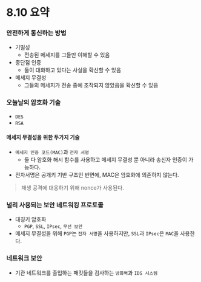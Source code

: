 # 8.10 요약

### 안전하게 통신하는 방법

- 기밀성
    - 전송된 메세지를 그들만 이해할 수 있음
- 종단점 인증
    - 둘이 대화하고 있다는 사실을 확신할 수 있음
- 메세지 무결성
    - 그들의 메세지가 전송 중에 조작되지 않았음을 확신할 수 있음

### 오늘날의 암호화 기술

- `DES`
- `RSA`

#### 메세지 무결성을 위한 두가지 기술

- `메세지 인증 코드(MAC)`과 `전자 서명`
    - 둘 다 암호화 해시 함수를 사용하고 메세지 무결성 뿐 아니라 송신자 인증이 가능하다.
- 전자서명은 공개키 기반 구조인 반면에, MAC은 암호화에 의존하지 않는다.

> 재생 공격에 대응하기 위해 nonce가 사용된다.

### 널리 사용되는 보안 네트워킹 프로토콜

- 대칭키 암호화
    - `PGP`, `SSL`, `IPsec`, `무선 보안`
- 메세지 무결성을 위해 `PGP`는 `전자 서명`을 사용하지만, `SSL`과 `IPsec`은 `MAC`을 사용한다.

### 네트워크 보안

- 기관 네트워크를 출입하는 패킷들을 검사하는 `방화벽`과 `IDS 시스템`

